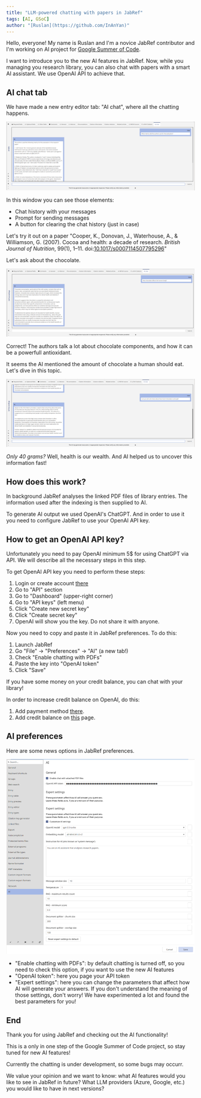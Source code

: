 ```yaml
---
title: "LLM-powered chatting with papers in JabRef"
tags: [AI, GSoC]
author: "[Ruslan](https://github.com/InAnYan)"
---
```


Hello, everyone! My name is Ruslan and I'm a novice JabRef contributor and I'm working on AI project for [Google Summer of Code](https://summerofcode.withgoogle.com/).

I want to introduce you to the new AI features in JabRef. Now, while you managing you research library, you can also chat with papers with a smart AI assistant. We use OpenAI API to achieve that.

## AI chat tab

We have made a new entry editor tab: "AI chat", where all the chatting happens.

![AI chat tab screenshot](../img/AiIntro.png)

In this window you can see those elements:

- Chat history with your messages
- Prompt for sending messages
- A button for clearing the chat history (just in case)

Let's try it out on a paper "Cooper, K., Donovan, J., Waterhouse, A., & Williamson, G. (2007). Cocoa and health: a decade of research. *British Journal of Nutrition*, 99(1), 1–11. doi:[10.1017/s0007114507795296](https://doi.org/10.1017/s0007114507795296)"

Let's ask about the chocolate.

![AI first question and answer](../img/AiQuestion1.png)

Correct! The authors talk a lot about chocolate components, and how it can be a powerfull antioxidant.

It seems the AI mentioned the amount of chocolate a human should eat. Let's dive in this topic.

![AI second question and answer](../img/AiQuestion2.png)

*Only 40 grams?* Well, health is our wealth. And AI helped us to uncover this information fast!

## How does this work?

In background JabRef analyses the linked PDF files of library entries. The information used after the indexing is then supplied to AI.

To generate AI output we used OpenAI's ChatGPT. And in order to use it you need to configure JabRef to use your OpenAI API key.

## How to get an OpenAI API key?

Unfortunately you need to pay OpenAI minimum 5$ for using ChatGPT via API. We will describe all the necessary steps in this step. 

To get OpenAI API key you need to perform these steps:

1. Login or create account [there](https://platform.openai.com/login?launch)
2. Go to "API" section
3. Go to "Dashboard" (upper-right corner)
4. Go to "API keys" (left menu)
5. Click "Create new secret key"
6. Click "Create secret key"
7. OpenAI will show you the key. Do not share it with anyone. 
    
Now you need to copy and paste it in JabRef preferences. To do this:

1. Launch JabRef
2. Go "File" -> "Preferences" -> "AI" (a new tab!)
3. Check "Enable chatting with PDFs"
3. Paste the key into "OpenAI token"
9. Click "Save"
    
If you have some money on your credit balance, you can chat with your library!

In order to increase credit balance on OpenAI, do this:

1. Add payment method [there](https://platform.openai.com/settings/organization/billing/payment-methods).
2. Add credit balance on [this](https://platform.openai.com/settings/organization/billing/overview) page.

## AI preferences

Here are some news options in JabRef preferences. 

![AI preferences](../img/AiPreferences.png)

- "Enable chatting with PDFs": by default chatting is turned off, so you need to check this option, if you want to use the new AI features
- "OpenAI token": here you page your API token
- "Expert settings": here you can change the parameters that affect how AI will generate your answers. If you don't understand the meaning of those settings, don't worry! We have experimented a lot and found the best parameters for you! 

## End

Thank you for using JabRef and checking out the AI functionality!

This is a only in one step of the Google Summer of Code project, so stay tuned for new AI features!

Currently the chatting is under development, so some bugs may occurr.

We value your opinion and we want to know: what AI features would you like to see in JabRef in future? What LLM providers (Azure, Google, etc.) you would like to have in next versions?
